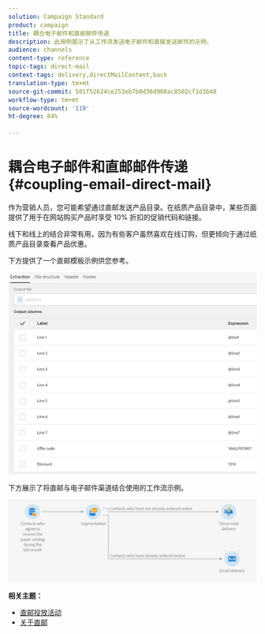 ```yaml
---
solution: Campaign Standard
product: campaign
title: 耦合电子邮件和直邮邮件传递
description: 此用例展示了从工作流发送电子邮件和直接发送邮件的示例。
audience: channels
content-type: reference
topic-tags: direct-mail
context-tags: delivery,directMailContent,back
translation-type: tm+mt
source-git-commit: 501f52624ce253eb7b0d36d908ac8502cf1d3b48
workflow-type: tm+mt
source-wordcount: '119'
ht-degree: 84%

---
```



# 耦合电子邮件和直邮邮件传递 {#coupling-email-direct-mail}

作为营销人员，您可能希望通过直邮发送产品目录。在纸质产品目录中，某些页面提供了用于在网站购买产品时享受 10% 折扣的促销代码和链接。

线下和线上的结合非常有用，因为有些客户虽然喜欢在线订购，但更倾向于通过纸质产品目录查看产品优惠。

下方提供了一个直邮模板示例供您参考。

![](assets/direct_mail_9.png)

下方展示了将直邮与电子邮件渠道结合使用的工作流示例。

![](assets/direct_mail_10.png)

**相关主题：**

* [直邮投放活动](../../automating/using/direct-mail-delivery.md)
* [关于直邮](../../channels/using/about-direct-mail.md)
